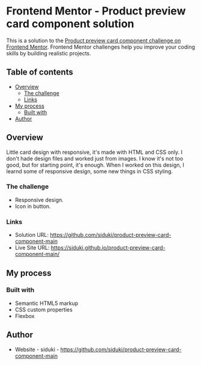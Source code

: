 # Frontend Mentor - Product preview card component solution

This is a solution to the [Product preview card component challenge on Frontend Mentor](https://www.frontendmentor.io/challenges/product-preview-card-component-GO7UmttRfa). Frontend Mentor challenges help you improve your coding skills by building realistic projects. 

## Table of contents

- [Overview](#overview)
  - [The challenge](#the-challenge)
  - [Links](#links)
- [My process](#my-process)
  - [Built with](#built-with)
- [Author](#author)

## Overview

Little card design with responsive, it's made with HTML and CSS only. I don't hade design files and worked just from images. I know it's not too good, but for starting point, it's enough. When I worked on this design, I learnd some of responsive design, some new things in CSS styling.

### The challenge

- Responsive design.
- Icon in button.

### Links

- Solution URL: https://github.com/siduki/product-preview-card-component-main
- Live Site URL: https://siduki.github.io/product-preview-card-component-main/

## My process

### Built with

- Semantic HTML5 markup
- CSS custom properties
- Flexbox

## Author

- Website - siduki - https://github.com/siduki/product-preview-card-component-main
